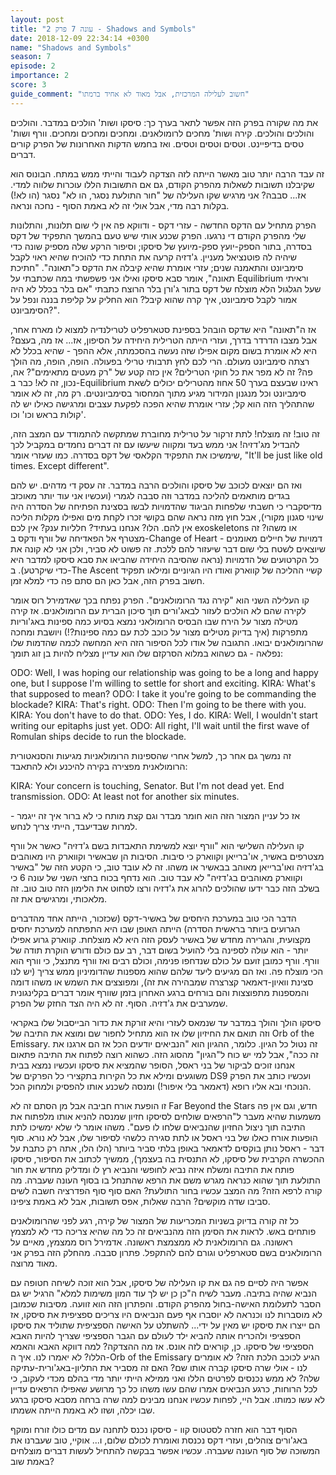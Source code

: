 ```yaml
---
layout: post
title: "עונה 7 פרק 2 - Shadows and Symbols"
date: 2018-12-09 22:34:14 +0300
name: "Shadows and Symbols"
season: 7
episode: 2
importance: 2
score: 3
guide_comment: "חשוב לעלילה המרכזית, אבל מאוד לא אחיד ברמתו"
---
```

את מה שקורה בפרק הזה אפשר לתאר בערך כך: סיסקו ושות' הולכים במדבר. והולכים והולכים והולכים. קירה ושות' מחכים לרומולאנים. ומחכים ומחכים ומחכים. וורף ושות' טסים בדיפיינט. וטסים וטסים וטסים. ואז בחמש הדקות האחרונות של הפרק קורים דברים.

זה עבד הרבה יותר טוב מאשר הייתה לזה הצדקה לעבוד והייתי ממש במתח. הבונוס הוא שקיבלנו תשובות לשאלות מהפרק הקודם, גם אם התשובות הללו עוכרות שלווה למדי. אז... סבבה? אני מרגיש שקו העלילה של "חור התולעת נסגר, הו לא" נסגר (הו לא!) בקלות רבה מדי, אבל אולי זה לא באמת הסוף - נחכה ונראה.

הפרק מתחיל עם הדקס החדשה - עזרי דקס - ודווקא פה אין לי שום תלונות, והתלונות שלי מהפרק הקודם די נרגעו. הפרק שכנע אותי שיש טעם בהמשך התפקיד של דקס בסדרה, בתור הספק-יועץ ספק-מיועץ של סיסקו; וסיפור הרקע שלה מספיק שונה כדי שיהיה לה פוטנציאל מעניין. ג'דזיה קרעה את התחת כדי להוכיח שהיא ראוי לקבל סימביונט והתאמנה שנים; עזרי אומרת שהיא קיבלה את הדקס כ"תאונה". "חתיכת תאונה", אומר סבא סיסקו ואילו אני פשפשתי במה שכתבתי על Equilibrium וראיתי שעל הגלגול הלא מוצלח של דקס בתור ג'ורן בלר הרוצח כתבתי "אם בלר בכלל לא היה אמור לקבל סימביונט, איך קרה שהוא קיבל? הוא החליק על קליפת בננה ונפל על הסימביונט?".

אז ה"תאונה" היא שדקס הובהל בספינת סטארפליט לטרילנדיה למצוא לו מארח אחר, אבל מצבו הדרדר בדרך, ועזרי הייתה הטרילית היחידה על הסיפון, אז... אז מה, בעצם? היא לא אומרת בשום מקום אפילו שזה נעשה בהסכמתה, אלא ההפך - שהיא בכלל לא רצתה סימביונט מעולם. הרי לכם לחץ תרבותי טרילי בפעולה. הופה, הופה, מה הולך פה? זה לא מפר את כל חוקי הטרילים? אין כזה קטע של "רק מעטים מתאימים"? אה, נכון, זה לא! כבר ב-Equilibrium ראינו שבעצם בערך 50 אחוז מהטרילים יכולים לשאת סימביונט וכל מנגנון המידור מגיע מתוך המחסור בסימביונטים. רק מה, זה לא אומר שהתהליך הזה הוא קל; עזרי אומרת שהיא הפכה לפקעת עצבים ומרגישה כאילו יש לה קולות בראש וכו' וכו'. 

זה טוב! זה מוצלח! לתת זרקור על טרילית מחוברת שמתקשה להתמודד עם המצב הזה, להבדיל מג'דזיה! אני ממש בעד ומקווה שיעשו עם זה דברים נחמדים במקביל לכך שימשיכו את התפקיד הקלאסי של דקס בסדרה. כמו שעזרי אומר, "It'll be just like old times. Except different".

ואז הם יוצאים לכוכב של סיסקו והולכים הרבה במדבר. זה עסק די מדהים. יש להם בגדים מותאמים להליכה במדבר וזה סבבה לגמרי (ועכשיו אני עוד יותר מאוכזב מדיסקברי כי חשבתי שלפחות הביגוד שהדמויות לבשו בסצינת הפתיחה של הסדרה היה שינוי סגנון מקורי), אבל חוץ מזה נראה שהם בקושי זכרו לקחת מים ואפילו מקלות הליכה אין להם. הלו? אנחנו בעתיד? חלליות ענק? אין לכם exoskeletons או משהו? זה מצטרף אל הפאדיחה של וורף ודקס ב-Change of Heart - דמויות של חיילים מאומנים שיוצאים לשטח בלי שום דבר שיעזור להם ללכת. זה פשוט לא סביר, ולכן אני לא קונה את כל הקרטועים של הדמויות (נראה שהסיבה היחידה שהביאו את סבא סיסקו למדבר היא כדי שיקרטע). ב-The Ascent קשיי ההליכה של קווארק ואודו היו הגיוניים ומילאו תפקיד חשוב בפרק הזה, אבל כאן הם סתם פה כדי למלא זמן.

קו העלילה השני הוא "קירה נגד הרומולאנים". הפרק נפתח בכך שאדמירל רוס אומר לקירה שהם לא הולכים לעזור לבאג'ורים תוך סיכון הברית עם הרומולאנים. אז קירה מטילה מצור על הירח שבו הבסיס הרומולאני נמצא בסיוע כמה ספינות באג'וריות מתפרקות (איך בדיוק מטילים מצור על כוכב לכת עם כמה ספינות?!) ויושבת ומחכה שהרומולאנים יבואו. התגובה של אודו לכל הסיפור הזה היא המחשה לכמה שהדמות שלו נפלאה - גם כשהוא במלוא הסרקזם שלו הוא עדיין מצליח להיות בן זוג תומך:

ODO: Well, I was hoping our relationship was going to be a long and happy one, but I suppose I'm willing to settle for short and exciting. 
KIRA: What's that supposed to mean? 
ODO: I take it you're going to be commanding the blockade? 
KIRA: That's right. 
ODO: Then I'm going to be there with you. 
KIRA: You don't have to do that. 
ODO: Yes, I do. 
KIRA: Well, I wouldn't start writing our epitaphs just yet. 
ODO: All right, I'll wait until the first wave of Romulan ships decide to run the blockade. 

זה נמשך גם אחר כך, למשל אחרי שהספינות הרומולאניות מגיעות והסנאטורית הרומולאנית מפצירה בקירה להיכנע ולא להתאבד:

KIRA: Your concern is touching, Senator. But I'm not dead yet. End transmission. 
ODO: At least not for another six minutes.

אז כל עניין המצור הזה הוא חומר מבדר וגם קצת מותח כי לא ברור איך זה ייגמר - למרות שבדיעבד, הייתי צריך לנחש.

קו העלילה השלישי הוא "וורף יוצא למשימת התאבדות בשם ג'דזיה" כאשר אל וורף מצטרפים באשיר, או'ברייאן וקווארק כי סיבות. הסיבות הן שבאשיר וקווארק היו מאוהבים בג'דזיה ואו'ברייאן מאוהב בבאשיר או משהו. זה לא עובד טוב, כי הקטע הזה של "באשיר וקווארק מאוהבים בג'דזיה" לא עבד טוב. הוא נדחף בכוח בחצי השני של עונה 6 כי בשלב הזה כבר ידעו שהולכים להרוג את ג'דזיה ורצו לסחוט את הלימון הזה טוב טוב. זה מלאכותי, ומרגישים את זה. 

הדבר הכי טוב במערכת היחסים של באשיר-דקס (שכזכור, הייתה אחד מהדברים הגרועים ביותר בראשית הסדרה) הייתה האופן שבו היא התפתחה למערכת יחסים מקצועית, והגרירה מחדש של באשיר לעסק הזה היא לא מוצלחת. קווארק גרוע אפילו יותר - הוא עולה לספינה בלי להועיל בשום דבר, רב עם כולם ודורש הוקרת תודה של וורף. וורף כמובן זועם על כולם שנדחפו פנימה, וכולם רבים ואז וורף מתנצל, כי וורף הוא הכי מוצלח פה. ואז הם מגיעים ליעד שלהם שהוא מספנות שהדומיניון ממש צריך (יש לנו סצינת וואיון-דאמאר קצרצרה שמבהירה את זה), ומפוצצים את השמש או משהו דומה והמספנות מתפוצצות והם בורחים ברגע האחרון בזמן שוורף אומר דברים בקלינגונית שמערבים את ג'דזיה. הסוף. זה לא היה הצד החזק של הפרק.

סיסקו הולך והולך במדבר עד שנמאס לעזרי והיא זורקת את כדור הבייסבול שלו באקראי וזה תואם את החיזיון שלו אז הוא מתחיל לחפור שם ומוצא את התיבה של Orb of the Emissary. זה נטול כל הגיון. כלומר, ההגיון הוא "הנביאים יודעים הכל אז הם ארגנו את זה ככה", אבל למי יש כוח ל"הגיון" מהסוג הזה. כשהוא רוצה לפתוח את התיבה פתאום אנחנו זוכים לביקור של בני ראסל, הסופר שהמציא את סיסקו ועכשיו נמצא בבית משוגעים ומילא את כל הקירות בתקצירי כל הפרקים של DS9 ועכשיו כותב את הפרק הנוכחי ובא אליו רופא (דאמאר בלי איפור!) ומנסה לשכנע אותו להפסיק ולמחוק הכל.

זו הופעת אורח חביבה אבל מן הסתם זה לא Far Beyond the Stars חדש, וגם אין פה משמעות שהיא מעבר ל"הרפאים שולחים לסיסקו חזיון שמנסה להניא אותו מלפתוח את התיבה תוך ניצול החזיון שהנביאים שלחו לו פעם". משהו אומר לי שלא ימשיכו לתת הופעות אורח כאלו של בני ראסל או לתת סגירה כלשהי לסיפור שלו, אבל לא נורא. סוף דבר - ראסל נותן בוקסים לדאמאר באופן בלתי סביר ביותר (הלו הלו, אתה רק כתבת על ההכשרה הקרבית של סיסקו, לא התנסית בה בעצמך), ממשיך לכתוב את הסיפור, סיסקו פותח את התיבה ומשלח איזה נביא לחופשי והנביא רץ לו ומדליק מחדש את חור התולעת תוך שהוא כנראה מגרש משם את הרפא שהתנחל בו בסוף העונה שעברה. מה קורה לרפא הזה? מה המצב עכשיו בחור התולעת? האם סוף סוף הפדרציה חשבה לשים סביבו שדה מוקשים? הרבה שאלות, אפס תשובות, אבל לא באמת ציפינו.

כל זה קורה בדיוק בשניות המכריעות של המצור של קירה, רגע לפני שהרומולאנים פותחים באש. לראות את הסימן הזה מהנביאים זה כל מה שהיא צריכה כדי לא למצמץ ראשונה. גם הרומולאנית לא ממצמצת ראשונה. אדמירל רוס ממצמץ, מאיים על הרומולאנים בשם סטארפליט וגורם להם להתקפל. פתרון סבבה. מהחלק הזה בפרק אני מאוד מרוצה.

אפשר היה לסיים פה גם את קו העלילה של סיסקו, אבל הוא זוכה לשיחה חטופה עם הנביא שהיה בתיבה. מעבר לשיח ה"כן כן יש לך עוד המון משימות למלא" הרגיל יש גם הסבר לתעלומת האישה-בחול מהפרק הקודם. והפתרון הזה הוא זוועה. מסיבות שכמובן לא מוסברות לנו וכנראה לא יוסברו אף פעם הנביאים היו צריכים ספציפית את סיסקו, אז הם ייצרו את סיסקו יש מאין על ידי... להשתלט על האישה הספציפית שתוליד את סיסקו הספציפי ולהכריח אותה להביא ילד לעולם עם הגבר הספציפי שצריך להיות האבא הספציפי של סיסקו. כן, קוראים לזה אונס. אז מה ההצדקה? למה דווקא האבא והאמא הללו? לא יאמרו לנו. איך ה-Orb of the Emissary הגיע לכוכב הלכת הזה? לא אומרים לנו - אולי שרה סיסקו קברה אותו שם? האם זה מסביר את התליון-באג'ורית-עתיקה שלה? לא ממש נכנסים לפרטים הללו ואני ממילא הייתי יותר מדי בהלם מכדי לעקוב, כי לכל הרוחות, כרגע הנביאים אמרו שהם עשו משהו כל כך מרושע שאפילו הרפאים עדיין לא עשו כמותו. אבל היי, לפחות עכשיו אנחנו מבינים למה שרה ברחה מסבא סיסקו ברגע שבו יכלה, ושזו לא באמת הייתה אשמתו.

הסוף דבר הוא חזרה לסטטוס קוו - סיסקו נכנס לתחנה עם מדים כולו זורח ומוקף באג'ורים צוהלים, ועזרי דקס נכנסת ואומרת לכולם שלום, ו... אוקיי, טוב שעברנו את המשוכה של סוף העונה שעברה. עכשיו אפשר בבקשה להתחיל לעשות דברים מוצלחים באמת שוב?
